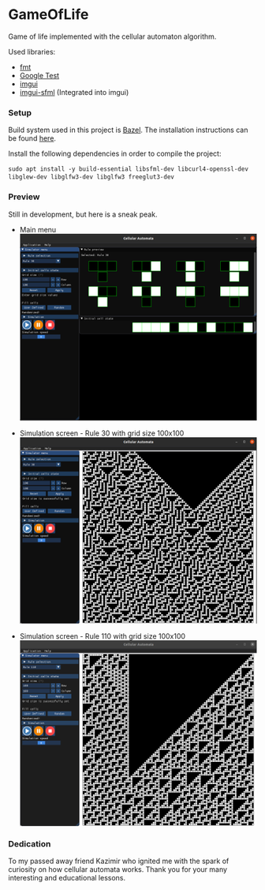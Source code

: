 # GameOfLife

Game of life implemented with the cellular automaton algorithm.

Used libraries:
- [fmt](https://github.com/fmtlib/fmt)
- [Google Test](https://github.com/google/googletest)
- [imgui](https://github.com/ocornut/imgui)
- [imgui-sfml](https://github.com/eliasdaler/imgui-sfml) (Integrated into imgui)

### Setup

Build system used in this project is [Bazel](https://www.bazel.build/). The installation instructions can be found 
[here](https://docs.bazel.build/versions/master/install-ubuntu.html).

Install the following dependencies in order to compile the project:

```
sudo apt install -y build-essential libsfml-dev libcurl4-openssl-dev libglew-dev libglfw3-dev libglfw3 freeglut3-dev
```

### Preview

Still in development, but here is a sneak peak.

* Main menu
![](Images/app_preview_1.png)

* Simulation screen - Rule 30 with grid size 100x100
![](Images/app_preview_2.png)

* Simulation screen - Rule 110 with grid size 100x100
![](Images/app_preview_3.png)

### Dedication
To my passed away friend Kazimir who ignited me with the spark of curiosity on how cellular automata works.
Thank you for your many interesting and educational lessons. 

